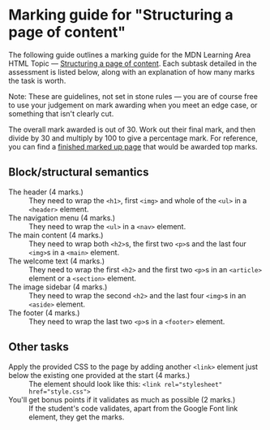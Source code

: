 # Marking guide for "Structuring a page of content"

The following guide outlines a marking guide for the MDN Learning Area HTML Topic — [Structuring a page of content](https://developer.mozilla.org/en-US/Learn/HTML/Introduction_to_HTML/Structuring_a_page_of_content). Each subtask detailed in the assessment is listed below, along with an explanation of how many marks the task is worth.

Note: These are guidelines, not set in stone rules — you are of course free to use your judgement on mark awarding when you meet an edge case, or something that isn't clearly cut.

The overall mark awarded is out of 30. Work out their final mark, and then divide by 30 and multiply by 100 to give a percentage mark. For reference, you can find a [finished marked up page](index.html) that would be awarded top marks.

## Block/structural semantics

<dl>
<dt>The header (4 marks.)</dt>
<dd>They need to wrap the <code>&lt;h1&gt;</code>, first <code>&lt;img&gt;</code> and whole of the <code>&lt;ul&gt;</code> in a <code>&lt;header&gt;</code> element.</dd>
<dt>The navigation menu (4 marks.)</dt>
<dd>They need to wrap the <code>&lt;ul&gt;</code> in a <code>&lt;nav&gt;</code> element.</dd>
<dt>The main content (4 marks.)</dt>
<dd>They need to wrap both <code>&lt;h2&gt;</code>s, the first two <code>&lt;p&gt;</code>s and the last four <code>&lt;img&gt;</code>s in a <code>&lt;main&gt;</code> element.</dd>
<dt>The welcome text (4 marks.)</dt>
<dd>They need to wrap the first <code>&lt;h2&gt;</code> and the first two <code>&lt;p&gt;</code>s in an <code>&lt;article&gt;</code> element or a <code>&lt;section&gt;</code> element.</dd>
<dt>The image sidebar (4 marks.)</dt>
<dd>They need to wrap the second <code>&lt;h2&gt;</code> and the last four <code>&lt;img&gt;</code>s in an <code>&lt;aside&gt;</code> element.</dd>
<dt>The footer (4 marks.)</dt>
<dd>They need to wrap the last two <code>&lt;p&gt;</code>s in a <code>&lt;footer&gt;</code> element.</dd>
</dl>

## Other tasks

<dl>
<dt>Apply the provided CSS to the page by adding another <code>&lt;link&gt;</code> element just below the existing one provided at the start (4 marks.)</dt>
<dd>The element should look like this: <code>&lt;link rel="stylesheet" href="style.css"&gt;</code></dd>
<dt>You'll get bonus points if it validates as much as possible (2 marks.)</dt>
<dd>If the student's code validates, apart from the Google Font link element, they get the marks.</dd>
